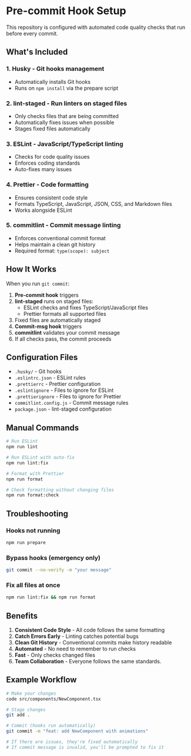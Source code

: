 # Pre-commit Hook Setup

This repository is configured with automated code quality checks that run before every commit.

## What's Included

### 1. **Husky** - Git hooks management

- Automatically installs Git hooks
- Runs on `npm install` via the prepare script

### 2. **lint-staged** - Run linters on staged files

- Only checks files that are being committed
- Automatically fixes issues when possible
- Stages fixed files automatically

### 3. **ESLint** - JavaScript/TypeScript linting

- Checks for code quality issues
- Enforces coding standards
- Auto-fixes many issues

### 4. **Prettier** - Code formatting

- Ensures consistent code style
- Formats TypeScript, JavaScript, JSON, CSS, and Markdown files
- Works alongside ESLint

### 5. **commitlint** - Commit message linting

- Enforces conventional commit format
- Helps maintain a clean git history
- Required format: `type(scope): subject`

## How It Works

When you run `git commit`:

1. **Pre-commit hook** triggers
2. **lint-staged** runs on staged files:
   - ESLint checks and fixes TypeScript/JavaScript files
   - Prettier formats all supported files
3. Fixed files are automatically staged
4. **Commit-msg hook** triggers
5. **commitlint** validates your commit message
6. If all checks pass, the commit proceeds

## Configuration Files

- `.husky/` - Git hooks
- `.eslintrc.json` - ESLint rules
- `.prettierrc` - Prettier configuration
- `.eslintignore` - Files to ignore for ESLint
- `.prettierignore` - Files to ignore for Prettier
- `commitlint.config.js` - Commit message rules
- `package.json` - lint-staged configuration

## Manual Commands

```bash
# Run ESLint
npm run lint

# Run ESLint with auto-fix
npm run lint:fix

# Format with Prettier
npm run format

# Check formatting without changing files
npm run format:check
```

## Troubleshooting

### Hooks not running

```bash
npm run prepare
```

### Bypass hooks (emergency only)

```bash
git commit --no-verify -m "your message"
```

### Fix all files at once

```bash
npm run lint:fix && npm run format
```

## Benefits

1. **Consistent Code Style** - All code follows the same formatting
2. **Catch Errors Early** - Linting catches potential bugs
3. **Clean Git History** - Conventional commits make history readable
4. **Automated** - No need to remember to run checks
5. **Fast** - Only checks changed files
6. **Team Collaboration** - Everyone follows the same standards.

## Example Workflow

```bash
# Make your changes
code src/components/NewComponent.tsx

# Stage changes
git add .

# Commit (hooks run automatically)
git commit -m "feat: add NewComponent with animations"

# If there are issues, they're fixed automatically
# If commit message is invalid, you'll be prompted to fix it
```
